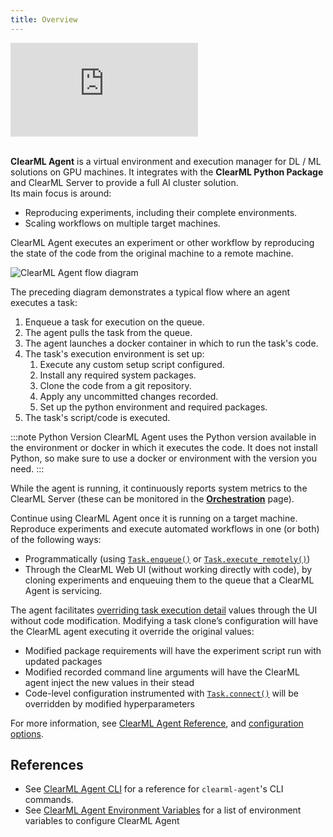 ```yaml
---
title: Overview
---
```



<div class="vid" >
<iframe style={{position: 'absolute', top: '0', left: '0', bottom: '0', right: '0', width: '100%', height: '100%'}} 
        src="https://www.youtube.com/embed/MX3BrXnaULs" 
        title="YouTube video player" 
        frameborder="0" 
        allow="accelerometer; autoplay; clipboard-write; encrypted-media; gyroscope; picture-in-picture; fullscreen" 
        allowfullscreen>
</iframe>
</div>

<br/>

**ClearML Agent** is a virtual environment and execution manager for DL / ML solutions on GPU machines. It integrates with the **ClearML Python Package** and ClearML Server to provide a full AI cluster solution. <br/>
Its main focus is around:
- Reproducing experiments, including their complete environments. 
- Scaling workflows on multiple target machines. 

ClearML Agent executes an experiment or other workflow by reproducing the state of the code from the original machine 
to a remote machine.

![ClearML Agent flow diagram](img/clearml_agent_flow_diagram.png)

The preceding diagram demonstrates a typical flow where an agent executes a task:  

1. Enqueue a task for execution on the queue.
1. The agent pulls the task from the queue.
1. The agent launches a docker container in which to run the task's code.
1. The task's execution environment is set up:
   1.  Execute any custom setup script configured.
   1.  Install any required system packages.
   1.  Clone the code from a git repository.
   1.  Apply any uncommitted changes recorded.
   1.  Set up the python environment and required packages.
1. The task's script/code is executed.  

:::note Python Version
ClearML Agent uses the Python version available in the environment or docker in which it executes the code. It does not 
install Python, so make sure to use a docker or environment with the version you need.
::: 

While the agent is running, it continuously reports system metrics to the ClearML Server (these can be monitored in the 
[**Orchestration**](webapp/webapp_workers_queues.md) page).  

Continue using ClearML Agent once it is running on a target machine. Reproduce experiments and execute 
automated workflows in one (or both) of the following ways: 
* Programmatically (using [`Task.enqueue()`](references/sdk/task.md#taskenqueue) or [`Task.execute_remotely()`](references/sdk/task.md#execute_remotely))
* Through the ClearML Web UI (without working directly with code), by cloning experiments and enqueuing them to the 
  queue that a ClearML Agent is servicing.

The agent facilitates [overriding task execution detail](webapp/webapp_exp_tuning.md) values through the UI without 
code modification. Modifying a task clone’s configuration will have the ClearML agent executing it override the 
original values:
* Modified package requirements will have the experiment script run with updated packages
* Modified recorded command line arguments will have the ClearML agent inject the new values in their stead
* Code-level configuration instrumented with [`Task.connect()`](references/sdk/task.md#connect) will be overridden by modified hyperparameters

For more information, see [ClearML Agent Reference](clearml_agent/clearml_agent_ref.md), 
and [configuration options](configs/clearml_conf.md#agent-section).


## References

* See [ClearML Agent CLI](clearml_agent/clearml_agent_ref.md) for a reference for `clearml-agent`'s CLI commands. 
* See [ClearML Agent Environment Variables](clearml_agent/clearml_agent_env_var.md) for a list of environment variables
to configure ClearML Agent